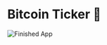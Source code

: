 

# Bitcoin Ticker 🤑


![Finished App](https://github.com/londonappbrewery/Images/blob/master/bitcoin-flutter-demo.gif)
